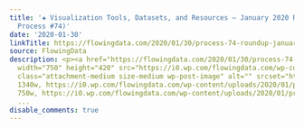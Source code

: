 ```yaml
---
title: '✚ Visualization Tools, Datasets, and Resources — January 2020 Roundup (The
  Process #74)'
date: '2020-01-30'
linkTitle: https://flowingdata.com/2020/01/30/process-74-roundup-january2020/
source: FlowingData
description: <p><a href="https://flowingdata.com/2020/01/30/process-74-roundup-january2020/"><img
  width="750" height="420" src="https://i0.wp.com/flowingdata.com/wp-content/uploads/2020/01/process-74-featured.png?fit=750%2C420&amp;ssl=1"
  class="attachment-medium size-medium wp-post-image" alt="" srcset="https://i0.wp.com/flowingdata.com/wp-content/uploads/2020/01/process-74-featured.png?w=1340&amp;ssl=1
  1340w, https://i0.wp.com/flowingdata.com/wp-content/uploads/2020/01/process-74-featured.png?resize=750%2C420&amp;ssl=1
  750w, https://i0.wp.com/flowingdata.com/wp-content/uploads/2020/01/process-74-featured.
  ...
disable_comments: true
---
```

<p><a href="https://flowingdata.com/2020/01/30/process-74-roundup-january2020/"><img width="750" height="420" src="https://i0.wp.com/flowingdata.com/wp-content/uploads/2020/01/process-74-featured.png?fit=750%2C420&amp;ssl=1" class="attachment-medium size-medium wp-post-image" alt="" srcset="https://i0.wp.com/flowingdata.com/wp-content/uploads/2020/01/process-74-featured.png?w=1340&amp;ssl=1 1340w, https://i0.wp.com/flowingdata.com/wp-content/uploads/2020/01/process-74-featured.png?resize=750%2C420&amp;ssl=1 750w, https://i0.wp.com/flowingdata.com/wp-content/uploads/2020/01/process-74-featured. ...